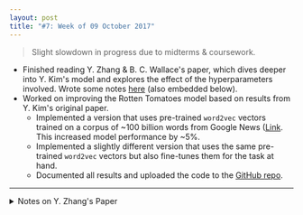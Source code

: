 ```yaml
---
layout: post
title: "#7: Week of 09 October 2017"
---
```


> Slight slowdown in progress due to midterms & coursework.

- Finished reading Y. Zhang & B. C. Wallace's paper, which dives deeper into Y. Kim's model and explores the effect of the hyperparameters involved. Wrote some notes [here](https://gist.github.com/SuyashLakhotia/d6fb338cd529af0181d78b00a3436e29) (also embedded below).
- Worked on improving the Rotten Tomatoes model based on results from Y. Kim's original paper.
  - Implemented a version that uses pre-trained `word2vec` vectors trained on a corpus of ~100 billion words from Google News ([Link](https://code.google.com/archive/p/word2vec/). This increased model performance by ~5%.
  - Implemented a slightly different version that uses the same pre-trained `word2vec` vectors but also fine-tunes them for the task at hand.
  - Documented all results and uploaded the code to the [GitHub repo](https://github.com/SuyashLakhotia/RottenTomatoesCNN).

---

<details>
  <summary>Notes on Y. Zhang's Paper</summary>
  <script src="https://gist.github.com/SuyashLakhotia/d6fb338cd529af0181d78b00a3436e29.js"></script>
</details>
